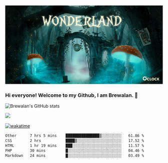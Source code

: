
![Cover](https://github.com/Brewalan74/Brewalan74/blob/master/img/cover.jpeg)

### Hi everyone! Welcome to my Github, I am Brewalan. 👋

![Brewalan's GitHub stats](https://github-readme-stats.vercel.app/api?username=Brewalan74&theme=merko&show_icons=true&&count_private=true&include_all_commits=true)

<img align="rigth" src="https://github-readme-stats.vercel.app/api/top-langs/?username=Brewalan74&layout=compact&theme=merko" height=235 />

[![wakatime](https://wakatime.com/badge/user/2f1cc193-a445-42bd-8c55-7b5ab93f0467.svg)](https://wakatime.com/@2f1cc193-a445-42bd-8c55-7b5ab93f0467)

<!--START_SECTION:waka-->
```text
Other      7 hrs 5 mins    ███████████████▒░░░░░░░░░   61.86 % 
CSS        2 hrs           ████▒░░░░░░░░░░░░░░░░░░░░   17.52 % 
HTML       1 hr 19 mins    ███░░░░░░░░░░░░░░░░░░░░░░   11.57 % 
PHP        30 mins         █░░░░░░░░░░░░░░░░░░░░░░░░   04.46 % 
Markdown   24 mins         █░░░░░░░░░░░░░░░░░░░░░░░░   03.49 % 
```
<!--END_SECTION:waka-->


<!--
**Brewalan74/Brewalan74** is a ✨ _special_ ✨ repository because its `README.md` (this file) appears on your GitHub profile.

Here are some ideas to get you started:

- 🔭 I’m currently working on ...
- 🌱 I’m currently learning ...
- 👯 I’m looking to collaborate on ...
- 🤔 I’m looking for help with ...
- 💬 Ask me about ...
- 📫 How to reach me: ...
- 😄 Pronouns: ...
- ⚡ Fun fact: ...
-->
